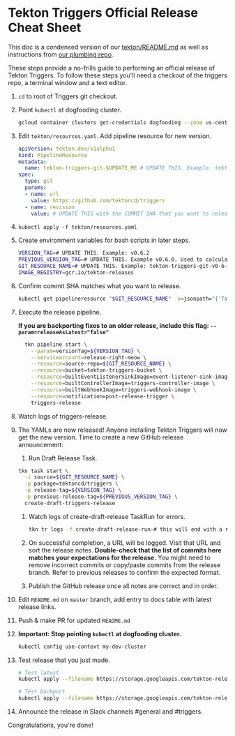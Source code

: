 # Tekton Triggers Official Release Cheat Sheet

This doc is a condensed version of our [tekton/README.md](./README.md) as
well as instructions from
[our plumbing repo](https://github.com/tektoncd/plumbing/tree/master/tekton/resources/release/README.md#create-draft-release).

These steps provide a no-frills guide to performing an official release
of Tekton Triggers. To follow these steps you'll need a checkout of
the triggers repo, a terminal window and a text editor.

1. `cd` to root of Triggers git checkout.

2. Point `kubectl` at dogfooding cluster.

    ```bash
    gcloud container clusters get-credentials dogfooding --zone us-central1-a --project tekton-releases
    ```

3. Edit `tekton/resources.yaml`. Add pipeline resource for new version.

    ```yaml
    apiVersion: tekton.dev/v1alpha1
    kind: PipelineResource
    metadata:
      name: tekton-triggers-git-$UPDATE_ME # UPDATE THIS. Example: tekton-triggers-git-v0-6-2
    spec:
      type: git
      params:
      - name: url
        value: https://github.com/tektoncd/triggers
      - name: revision
        value: # UPDATE THIS with the COMMIT SHA that you want to release. Example : 33e0847e67fc9804689e50371746c3cdad4b0a9d
    ```

4. `kubectl apply -f tekton/resources.yaml`

5. Create environment variables for bash scripts in later steps.

    ```bash
    VERSION_TAG=# UPDATE THIS. Example: v0.6.2
    PREVIOUS_VERSION_TAG=# UPDATE THIS. Example v0.6.0. Used to calculate release notes
    GIT_RESOURCE_NAME=# UPDATE THIS. Example: tekton-triggers-git-v0-6-2
    IMAGE_REGISTRY=gcr.io/tekton-releases
    ```

6. Confirm commit SHA matches what you want to release.

    ```bash
    kubectl get pipelineresource "$GIT_RESOURCE_NAME" -o=jsonpath="{'Target Revision: '}{.spec.params[?(@.name == 'revision')].value}{'\n'}"
    ```

7. Execute the release pipeline.

    **If you are backporting fixes to an older release, include this flag: `--param=releaseAsLatest="false"`**

    ```bash
      tkn pipeline start \
        --param=versionTag=${VERSION_TAG} \
        --serviceaccount=release-right-meow \
        --resource=source-repo=${GIT_RESOURCE_NAME} \
        --resource=bucket=tekton-triggers-bucket \
        --resource=builtEventListenerSinkImage=event-listener-sink-image \
        --resource=builtControllerImage=triggers-controller-image \
        --resource=builtWebhookImage=triggers-webhook-image \
        --resource=notification=post-release-trigger \
        triggers-release
    ```

8. Watch logs of triggers-release.

9. The YAMLs are now released! Anyone installing Tekton Triggers will now get the new version. Time to create a new GitHub release announcement:

    1. Run Draft Release Task.
      ```bash
      tkn task start \
        -i source=${GIT_RESOURCE_NAME} \
        -p package=tektoncd/triggers \
        -p release-tag=${VERSION_TAG} \
        -p previous-release-tag=${PREVIOUS_VERSION_TAG} \
        create-draft-triggers-release
      ```

    1. Watch logs of create-draft-release TaskRun for errors.

        ```bash
        tkn tr logs -f create-draft-release-run-# this will end with a random string of characters
        ```

    1. On successful completion, a URL will be logged. Visit that URL and sort the
    release notes. **Double-check that the list of commits here matches your expectations
    for the release.** You might need to remove incorrect commits or copy/paste commits
    from the release branch. Refer to previous releases to confirm the expected format.

    1. Publish the GitHub release once all notes are correct and in order.

10. Edit `README.md` on `master` branch, add entry to docs table with latest release links.

11. Push & make PR for updated `README.md`

12. **Important: Stop pointing `kubectl` at dogfooding cluster.**

    ```bash
    kubectl config use-context my-dev-cluster
    ```

13. Test release that you just made.

    ```bash
    # Test latest
    kubectl apply --filename https://storage.googleapis.com/tekton-releases/triggers/latest/release.yaml
    ```

    ```bash
    # Test backport
    kubectl apply --filename https://storage.googleapis.com/tekton-releases/triggers/previous/v0.6.1/release.yaml
    ```

14. Announce the release in Slack channels #general and #triggers.

Congratulations, you're done!
